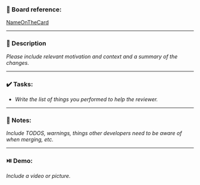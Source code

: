 ### :link: Board reference:

[NameOnTheCard](linkToTheCard)

---

### :page_facing_up: Description

_Please include relevant motivation and context and a summary of the changes._

---

### :heavy_check_mark: Tasks:

- _Write the list of things you performed to help the reviewer._

---

### :pushpin: Notes:

_Include TODOS, warnings, things other developers need to be aware of when merging, etc._

---

### :play_or_pause_button: Demo:

_Include a video or picture._
